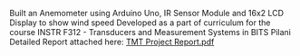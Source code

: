 Built an Anemometer using Arduino Uno, IR Sensor Module and 16x2 LCD Display to show wind speed
Developed as a part of curriculum for the course INSTR F312 - Transducers and Measurement Systems in BITS Pilani
Detailed Report attached here: [TMT Project Report.pdf](https://github.com/yash-thakker/arduino-anemometer/files/12096183/TMT.Project.Report.pdf)
